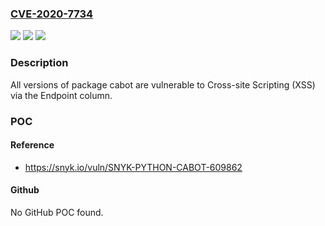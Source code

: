 ### [CVE-2020-7734](https://cve.mitre.org/cgi-bin/cvename.cgi?name=CVE-2020-7734)
![](https://img.shields.io/static/v1?label=Product&message=cabot&color=blue)
![](https://img.shields.io/static/v1?label=Version&message=%3E%3D%200%20&color=brighgreen)
![](https://img.shields.io/static/v1?label=Vulnerability&message=Cross-site%20Scripting%20(XSS)&color=brighgreen)

### Description

All versions of package cabot are vulnerable to Cross-site Scripting (XSS) via the Endpoint column.

### POC

#### Reference
- https://snyk.io/vuln/SNYK-PYTHON-CABOT-609862

#### Github
No GitHub POC found.


